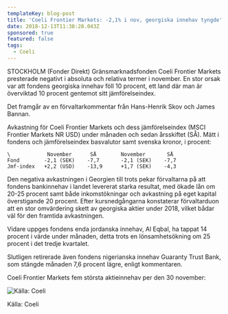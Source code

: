 ```yaml
---
templateKey: blog-post
title: 'Coeli Frontier Markets: -2,1% i nov, georgiska innehav tyngde'
date: 2018-12-13T11:38:28.043Z
sponsored: true
featured: false
tags:
  - Coeli
---
```

STOCKHOLM (Fonder Direkt) Gränsmarknadsfonden Coeli Frontier Markets presterade negativt i absoluta och relativa termer i november. En stor orsak var att fondens georgiska innehav föll 10 procent, ett land där man är överviktad 10 procent gentemot sitt jämförelseindex.

Det framgår av en förvaltarkommentar från Hans-Henrik Skov och James Bannan.

Avkastning för Coeli Frontier Markets och dess jämförelseindex (MSCI Frontier Markets NR USD) under månaden och sedan årsskiftet (SÅ). Mätt i fondens och jämförelseindex basvalutor samt svenska kronor, i procent:

```
\            November      SÅ        November       SÅ                  
Fond        -2,1 (SEK)    -7,7       -2,1 (SEK)    -7,7               
Jmf-index   +2,2 (USD)    -13,9      +1,7 (SEK)    -4,3               
```

Den negativa avkastningen i Georgien till trots pekar förvaltarna på att fondens bankinnehav i landet levererat starka resultat, med ökade lån om 20-25 procent samt både inkomstökningar och avkastning på eget kapital överstigande 20 procent. Efter kursnedgångarna konstaterar förvaltarduon att en stor omvärdering skett av georgiska aktier under 2018, vilket bådar väl för den framtida avkastningen.

Vidare uppges fondens enda jordanska innehav, Al Eqbal, ha tappat 14 procent i värde under månaden, detta trots en lönsamhetsökning om 25 procent i det tredje kvartalet.

Slutligen retirerade även fondens nigerianska innehav Guaranty Trust Bank, som stängde månaden 7,6 procent lägre, enligt kommentaren.

Coeli Frontier Markets fem största aktieinnehav per den 30 november:

![Källa: Coeli](/img/26.png)

<span class="image-caption">Källa: Coeli</span>
